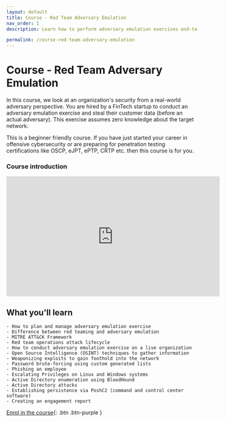 ```yaml
---
layout: default
title: Course - Red Team Adversary Emulation
nav_order: 1
description: Learn how to perform adversary emulation exercises end-to-end. 

permalink: /course-red-team-adversary-emulation
---
```

# Course - Red Team Adversary Emulation

In this course, we look at an organization's security from a real-world adversary perspective. You are hired by a FinTech startup to conduct an adversary emulation exercise and steal their customer data (before an actual adversary). This exercise assumes zero knowledge about the target network. 

This is a beginner friendly course. If you have just started your career in offensive cybersecurity or are preparing for penetration testing certifications like OSCP, eJPT, ePTP, CRTP etc. then this course is for you. 

### Course introduction 


<iframe width="560" height="315" src="https://www.youtube.com/embed/wAonnM-AkQE" title="YouTube video player" frameborder="0" allow="accelerometer; autoplay; clipboard-write; encrypted-media; gyroscope; picture-in-picture" allowfullscreen></iframe>

## What you'll learn

    - How to plan and manage adversary emulation exercise
    - Difference between red teaming and adversary emulation
    - MITRE ATT&CK Framework
    - Red team operations attack lifecycle
    - How to conduct adversary emulation exercise on a live organization
    - Open Source Intelligence (OSINT) techniques to gather information
    - Weaponizing exploits to gain foothold into the network
    - Password brute-forcing using custom generated lists
    - Phishing an employee
    - Escalating Privileges on Linux and Windows systems
    - Active Directory enumeration using BloodHound
    - Active Directory attacks
    - Establishing persistence via PoshC2 (command and control center software)
    - Creating an engagement report


[Enrol in the course](https://courses.yaksas.in/p/adversary-emulation-101-mimicking-a-real-world-cyber-attack/?product_id=2250813&coupon_code=YCSCAELAUNCHSALE){: .btn .btn-purple }

